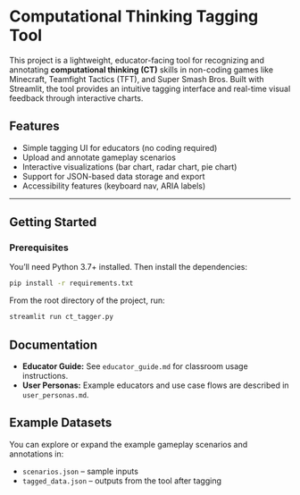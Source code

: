 # Computational Thinking Tagging Tool

This project is a lightweight, educator-facing tool for recognizing and annotating **computational thinking (CT)** skills in non-coding games like Minecraft, Teamfight Tactics (TFT), and Super Smash Bros. Built with Streamlit, the tool provides an intuitive tagging interface and real-time visual feedback through interactive charts.

## Features

- Simple tagging UI for educators (no coding required)
- Upload and annotate gameplay scenarios
- Interactive visualizations (bar chart, radar chart, pie chart)
- Support for JSON-based data storage and export
- Accessibility features (keyboard nav, ARIA labels)

---

## Getting Started

### Prerequisites

You’ll need Python 3.7+ installed. Then install the dependencies:

```bash
pip install -r requirements.txt
```
From the root directory of the project, run:

```bash
streamlit run ct_tagger.py
```

## Documentation

- **Educator Guide:** See `educator_guide.md` for classroom usage instructions.
- **User Personas:** Example educators and use case flows are described in `user_personas.md`.

## Example Datasets

You can explore or expand the example gameplay scenarios and annotations in:

- `scenarios.json` – sample inputs
- `tagged_data.json` – outputs from the tool after tagging
